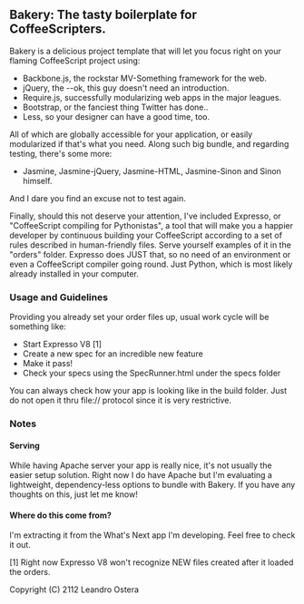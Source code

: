 ## Bakery: The tasty boilerplate for CoffeeScripters.

Bakery is a delicious project template that will let you focus right on your flaming CoffeeScript project using:

* Backbone.js, the rockstar MV-Something framework for the web.
* jQuery, the --ok, this guy doesn't need an introduction.
* Require.js, successfully modularizing web apps in the major leagues.
* Bootstrap, or the fanciest thing Twitter has done..
* Less, so your designer can have a good time, too.

All of which are globally accessible for your application, or easily modularized if that's what you need. Along such big bundle, and regarding testing, there's some more:

* Jasmine, Jasmine-jQuery, Jasmine-HTML, Jasmine-Sinon and Sinon himself.

And I dare you find an excuse not to test again.

Finally, should this not deserve your attention, I've included Expresso, or "CoffeeScript compiling for Pythonistas", a tool that will make you a happier developer by continuous building your CoffeeScript according to a set of rules described in human-friendly files. Serve yourself examples of it in the "orders" folder. Expresso does JUST that, so no need of an environment or even a CoffeeScript compiler going round. Just Python, which is most likely already installed in your computer.

### Usage and Guidelines

Providing you already set your order files up, usual work cycle will be something like:

* Start Expresso V8 [1]
* Create a new spec for an incredible new feature
* Make it pass!
* Check your specs using the SpecRunner.html under the specs folder

You can always check how your app is looking like in the build folder. Just do not open it thru file:// protocol since it is very restrictive.

### Notes

#### Serving

While having Apache server your app is really nice, it's not usually the easier setup solution. Right now I do have Apache but I'm evaluating a lightweight, dependency-less options to bundle with Bakery. If you have any thoughts on this, just let me know!

#### Where do this come from?

I'm extracting it from the What's Next app I'm developing. Feel free to check it out.

[1] Right now Expresso V8 won't recognize NEW files created after it loaded the orders.

Copyright (C) 2112 Leandro Ostera
